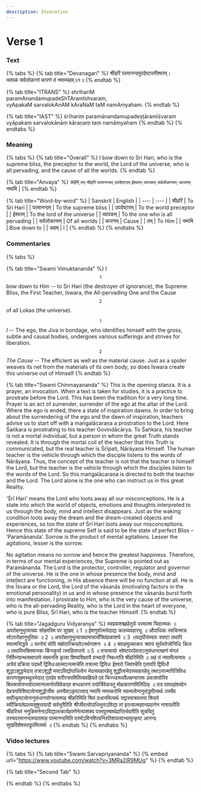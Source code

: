 ```yaml
---
description: Invocation
---
```


# Verse 1

### Text

{% tabs %}
{% tab title="Devanagari" %}
श्रीहरिं परमानन्दमुपदेष्टारमीश्वरम्।  
व्यापकं सर्वलोकानां कारणं तं नमाम्यहम्॥१॥
{% endtab %}

{% tab title="ITRANS" %}
shrIhariM paramAnandamupadeShTAramIshvaram,  
vyApakaM sarvalokAnAM kAraNaM taM namAmyaham. 
{% endtab %}

{% tab title="IAST" %}
śrīhariṃ paramānandamupadeṣṭāramīśvaram   
vyāpakaṃ sarvalokānāṃ kāraṇaṃ taṃ namāmyaham
{% endtab %}
{% endtabs %}

### Meaning

{% tabs %}
{% tab title="Overall" %}
I bow down to Sri Hari, who is the supreme bliss, the preceptor to the world, the Lord of the universe, who is all pervading, and the cause of all the worlds.
{% endtab %}

{% tab title="Anvaya" %}
अहम् `तम्` `श्रीहरिं` `परमानन्दम्` `उपदेष्टारम्` `ईश्वरम्` `व्यापकम्` `सर्वलोकानाम्-कारणम्` नमामि \|
{% endtab %}

{% tab title="Word-by-word" %}
| Sanskrit | English |
| ---: | :--- |
| श्रीहरिं | To Sri Hari |
| परमानन्दम् | To the supreme bliss |
| उपदेष्टारम् | To the world preceptor |
| ईश्वरम् | To the lord of the universe |
| व्यापकम् | To the one who is all pervading |
| सर्वलोकानाम् | Of all worlds |
| कारणम् | Cause |
| तम् | To Him |
| नमामि | Bow down to |
| अहम् | I |
{% endtab %}
{% endtabs %}

### Commentaries

{% tabs %}

{% tab title="Swami Vimuktananda" %}
I$$^1$$ bow down to Him -- to Sri Hari \(the destroyer of ignorance\), the Supreme Bliss, the First Teacher, Iswara, the All-pervading One and the Cause$$^2$$ of all Lokas \(the universe\).

$$^1$$_I_ -- The ego, the Jiva in bondage, who identifies himself with the gross, subtle and causal bodies, undergoes various sufferings and strives for liberation.   
$$^2$$_The Cause_ -- The efficient as well as the material cause. Just as a spider weaves its net from the materials of its own body, so does Iswara create this universe out of Himself
{% endtab %}

{% tab title="Swami Chinmayananda" %}
This is the opening stanza. It is a prayer, an invocation. When a text is taken for studies, it is a practice to prostrate before the Lord. This has been the tradition for a very long time. Prayer is an act of surrender, surrender of the ego at the altar of the Lord. Where the ego is ended, there a state of inspiration dawns. In order to bring about the surrendering of the ego and the dawn of inspiration, teachers advise us to start off with a maṅgalācaraṇa a prostration to the Lord. Here Śaṅkara is prostrating to his teacher Govindācārya. To Śaṅkara, his teacher is not a mortal individual, but a person in whom the great Truth stands revealed. It is through the mortal coil of the teacher that this Truth is communicated, but the real teacher is Śrīpati, Nārāyaṇa Himself. The human teacher is the vehicle through which the disciple listens to the words of Nārāyaṇa. Thus, the concept of the teacher is not that the teacher is himself the Lord, but the teacher is the vehicle through which the disciples listen to the words of the Lord. So this maṅgalācaraṇa is directed to both the teacher and the Lord. The Lord alone is the one who can instruct us in this great Reality. 

‘Śrī Hari’ means the Lord who loots away all our misconceptions. He is a state into which the world of objects, emotions and thoughts interpreted to us through the body, mind and intellect disappears. Just as the waking condition loots away the dream and the dream-created objects and experiences, so too the state of Śrī Hari loots away our misconceptions. Hence this state of the supreme Self is said to be the state of perfect Bliss – ‘Paramānanda’. Sorrow is the product of mental agitations. Lesser the agitations, lesser is the sorrow.

No agitation means no sorrow and hence the greatest happiness. Therefore, in terms of our mental experiences, the Supreme is pointed out as Paramānanda. The Lord is the protector, controller, regulator and governor of the universe. He is the one in whose presence the body, mind and intellect are functioning, in His absence there will be no function at all. He is the Īśvara or the Lord, the Lord of the vāsanās (motivating factors in the emotional personality) in us and in whose presence the vāsanās burst forth into manifestation. I prostrate to Him, who is the very cause of the universe, who is the all-pervading Reality, who is the Lord in the heart of everyone, who is pure Bliss, Śrī Hari, who is the teacher Himself.
{% endtab %}

{% tab title="Jagadguru Vidyaranya" %}
स्वप्रकशश्च्हहेतुर्यः परमात्मा चिदात्मकः ॥ अपरोक्षनुभुत्याख्यः सोहमस्मि परं सुखम् ॥ 1 ॥ ईशगुर्वात्मभेदाद्यः कलव्यवहारभूः ॥ औपाधिकः स्वचिन्मात्रः सोऽपरोक्षानुभूतिकः ॥ 2 ॥ अपरोक्षानुभूत्याख्यामाचार्योक्तिंप्रकाशये ॥ 3 ॥यद्यपीयंस्वतः स्पष्टा तथापि स्वात्मसिद्धये ॥ यत्नोयं सोपि संक्षेपात्क्रियतेऽनर्थनाशनः ॥ 4 ॥ क्वाहमुल्काकरः क्वायं सूर्यस्तेजोनिधिः किल ॥ तथापिभक्तिमानकः किंनकुर्या त्स्वहिताप्तये ॥ 5 ॥ तत्राचार्याः स्वेष्टपरदेवताऽनुसंधानलक्षणं मंगलं निर्विघ्नग्रन्थसमाप्तये स्वमनसि कृत्वा शिष्यशिक्षायै ग्रन्थादौ निबध्नांति श्रीहरिमिति ॥ अहं तं नमामीत्यन्वयः ॥ अत्रेयं प्रक्रिया पदार्थो द्विविधःआत्माऽनत्माचेति तत्रात्मा द्विविधः ईश्वरो जिवश्चेति एतावपि द्विविधौ शुद्धाऽशुद्धभेदात् तत्राऽशुद्धौ मयाऽविद्योपाधित्वेन भेदव्यवहारहेतू शुद्धौत्वभेदव्यवहारहेतू तथाऽनात्मापित्रिविधः कारणसूक्ष्मस्थूलभेदात् एतदेव शरीरत्रयमितिव्यवह्रियते एवं चिज्ज्डरूपवैलक्ष्ण्यात्तमः प्रकाशयोरिव बिभक्त्योरुभयोरात्मानात्मनोरविवेकएव बन्धकारणं तयोर्त्रिवेकस्तु मोक्षकारणमितिदिक् ॥ तत्र तावदहंशब्देन देहत्रयविशिष्टत्वेनाशुद्धोजीवः अस्यैवाऽकृष्टत्वात् नमामि नमस्करोमि स्वत्मत्वेनानुसंद्धमीत्यर्थः तस्यैव सर्वोत्कृष्टत्वेनानुसंधानयोग्यत्वामाह श्रीहरिमिति श्रियं दधानमित्यर्थः यद्वास्वाश्रयतया श्रियते स्वीक्रियतेप्रलयसुषुप्तयादौ सर्वभुतैरिति श्रीर्जीवत्वोपाधिभूताऽविद्या तां इरत्यात्मज्ञानप्रदानेन नाशयतीति श्रीहरिस्तं ननुकिमनेनाऽविद्यातत्कार्यहरणेनेत्याशंक्य परमपुरुषार्थप्राप्तिर्भवतीति सूचयितुं तस्यपरमानन्दरूपतामाह परमानन्दमिति परमोऽविनशित्वनिरतिशयत्वाभ्यामुत्कृष्ट आनन्दः सुखविशेषस्तद्रृपमित्यर्थः ॥
{% endtab %}
{% endtabs %}

### Video lectures

{% tabs %}
{% tab title="Swami Sarvapriyananda" %}
{% embed url="https://www.youtube.com/watch?v=3MRa2lR9MUg" %}
{% endtab %}

{% tab title="Second Tab" %}

{% endtab %}
{% endtabs %}




